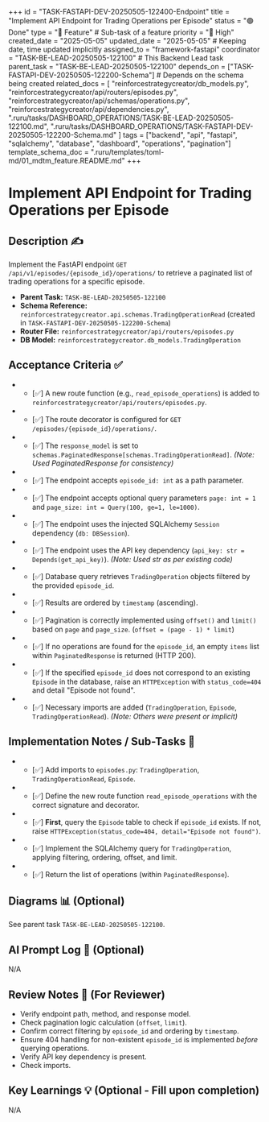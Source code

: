 +++
id = "TASK-FASTAPI-DEV-20250505-122400-Endpoint"
title = "Implement API Endpoint for Trading Operations per Episode"
status = "🟢 Done"
type = "🌟 Feature" # Sub-task of a feature
priority = "🔼 High"
created_date = "2025-05-05"
updated_date = "2025-05-05" # Keeping date, time updated implicitly
assigned_to = "framework-fastapi"
coordinator = "TASK-BE-LEAD-20250505-122100" # This Backend Lead task
parent_task = "TASK-BE-LEAD-20250505-122100"
depends_on = ["TASK-FASTAPI-DEV-20250505-122200-Schema"] # Depends on the schema being created
related_docs = [
    "reinforcestrategycreator/db_models.py",
    "reinforcestrategycreator/api/routers/episodes.py",
    "reinforcestrategycreator/api/schemas/operations.py",
    "reinforcestrategycreator/api/dependencies.py",
    ".ruru/tasks/DASHBOARD_OPERATIONS/TASK-BE-LEAD-20250505-122100.md",
    ".ruru/tasks/DASHBOARD_OPERATIONS/TASK-FASTAPI-DEV-20250505-122200-Schema.md"
    ]
tags = ["backend", "api", "fastapi", "sqlalchemy", "database", "dashboard", "operations", "pagination"]
template_schema_doc = ".ruru/templates/toml-md/01_mdtm_feature.README.md"
+++

# Implement API Endpoint for Trading Operations per Episode

## Description ✍️

Implement the FastAPI endpoint `GET /api/v1/episodes/{episode_id}/operations/` to retrieve a paginated list of trading operations for a specific episode.

*   **Parent Task:** `TASK-BE-LEAD-20250505-122100`
*   **Schema Reference:** `reinforcestrategycreator.api.schemas.TradingOperationRead` (created in `TASK-FASTAPI-DEV-20250505-122200-Schema`)
*   **Router File:** `reinforcestrategycreator/api/routers/episodes.py`
*   **DB Model:** `reinforcestrategycreator.db_models.TradingOperation`

## Acceptance Criteria ✅

*   - [✅] A new route function (e.g., `read_episode_operations`) is added to `reinforcestrategycreator/api/routers/episodes.py`.
*   - [✅] The route decorator is configured for `GET /episodes/{episode_id}/operations/`.
*   - [✅] The `response_model` is set to `schemas.PaginatedResponse[schemas.TradingOperationRead]`. *(Note: Used PaginatedResponse for consistency)*
*   - [✅] The endpoint accepts `episode_id: int` as a path parameter.
*   - [✅] The endpoint accepts optional query parameters `page: int = 1` and `page_size: int = Query(100, ge=1, le=1000)`.
*   - [✅] The endpoint uses the injected SQLAlchemy `Session` dependency (`db: DBSession`).
*   - [✅] The endpoint uses the API key dependency (`api_key: str = Depends(get_api_key)`). *(Note: Used str as per existing code)*
*   - [✅] Database query retrieves `TradingOperation` objects filtered by the provided `episode_id`.
*   - [✅] Results are ordered by `timestamp` (ascending).
*   - [✅] Pagination is correctly implemented using `offset()` and `limit()` based on `page` and `page_size`. (`offset = (page - 1) * limit`)
*   - [✅] If no operations are found for the `episode_id`, an empty `items` list within `PaginatedResponse` is returned (HTTP 200).
*   - [✅] If the specified `episode_id` does not correspond to an existing `Episode` in the database, raise an `HTTPException` with `status_code=404` and detail "Episode not found".
*   - [✅] Necessary imports are added (`TradingOperation`, `Episode`, `TradingOperationRead`). *(Note: Others were present or implicit)*

## Implementation Notes / Sub-Tasks 📝

*   - [✅] Add imports to `episodes.py`: `TradingOperation`, `TradingOperationRead`, `Episode`.
*   - [✅] Define the new route function `read_episode_operations` with the correct signature and decorator.
*   - [✅] **First**, query the `Episode` table to check if `episode_id` exists. If not, raise `HTTPException(status_code=404, detail="Episode not found")`.
*   - [✅] Implement the SQLAlchemy query for `TradingOperation`, applying filtering, ordering, offset, and limit.
*   - [✅] Return the list of operations (within `PaginatedResponse`).

## Diagrams 📊 (Optional)

See parent task `TASK-BE-LEAD-20250505-122100`.

## AI Prompt Log 🤖 (Optional)

N/A

## Review Notes 👀 (For Reviewer)

*   Verify endpoint path, method, and response model.
*   Check pagination logic calculation (`offset`, `limit`).
*   Confirm correct filtering by `episode_id` and ordering by `timestamp`.
*   Ensure 404 handling for non-existent `episode_id` is implemented *before* querying operations.
*   Verify API key dependency is present.
*   Check imports.

## Key Learnings 💡 (Optional - Fill upon completion)

N/A